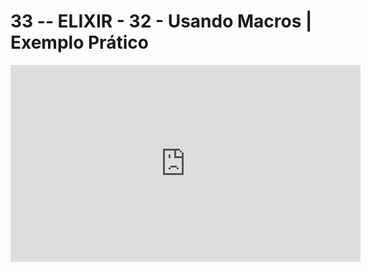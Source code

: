 # 33 -- ELIXIR - 32 - Usando Macros | Exemplo Prático

<iframe 
        width="560" 
        height="315" 
        src="https://www.youtube.com/embed/HoK27w4F33k" 
        title="YouTube video player" 
        frameborder="0" 
        allow="accelerometer; autoplay; clipboard-write; encrypted-media; gyroscope; picture-in-picture" 
        allowfullscreen
        >
</iframe>

